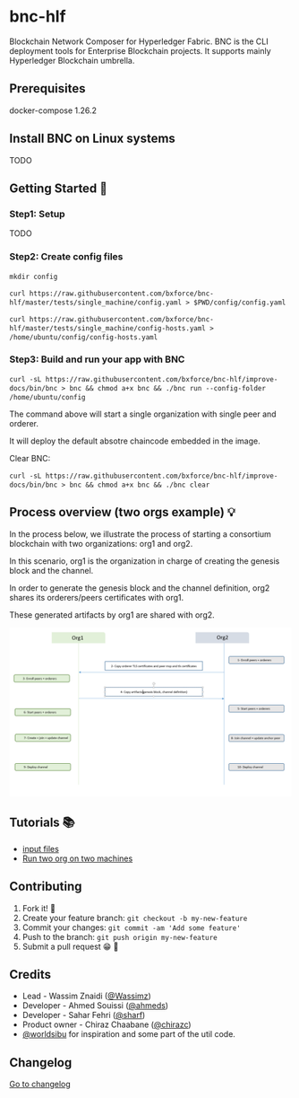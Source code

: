 
# bnc-hlf

Blockchain Network Composer for Hyperledger Fabric.
BNC is the CLI deployment tools for Enterprise Blockchain projects.
It supports mainly Hyperledger Blockchain umbrella.

## Prerequisites
docker-compose 1.26.2

## Install BNC on Linux systems

TODO

## Getting Started :rocket:


### Step1: Setup

TODO

### Step2: Create config files

````aidl
mkdir config
````

````aidl
curl https://raw.githubusercontent.com/bxforce/bnc-hlf/master/tests/single_machine/config.yaml > $PWD/config/config.yaml
````

````aidl
curl https://raw.githubusercontent.com/bxforce/bnc-hlf/master/tests/single_machine/config-hosts.yaml > /home/ubuntu/config/config-hosts.yaml
````

### Step3: Build and run your app with BNC

````aidl
curl -sL https://raw.githubusercontent.com/bxforce/bnc-hlf/improve-docs/bin/bnc > bnc && chmod a+x bnc && ./bnc run --config-folder /home/ubuntu/config
````

The command above will start a single organization with single peer and orderer.

It will deploy the default absotre chaincode embedded in the image.

Clear BNC:

````aidl
curl -sL https://raw.githubusercontent.com/bxforce/bnc-hlf/improve-docs/bin/bnc > bnc && chmod a+x bnc && ./bnc clear
````


## Process overview (two orgs example) :bulb:

In the process below, we illustrate the process of starting a consortium blockchain with two organizations: org1 and org2.

In this scenario, org1 is the organization in charge of creating the genesis block and the channel. 

In order to generate the genesis block and the channel definition, org2 shares its orderers/peers certificates with org1.

These generated artifacts by org1 are shared with org2.


![BNC](/docs/bnc.PNG)


## Tutorials :books:
* [input files](docs/input.md)
* [Run two org on two machines](docs/two-org.md)


## Contributing

1. Fork it! 🍴
2. Create your feature branch: `git checkout -b my-new-feature`
3. Commit your changes: `git commit -am 'Add some feature'`
4. Push to the branch: `git push origin my-new-feature`
5. Submit a pull request 😁 🎉


## Credits

- Lead - Wassim Znaidi ([@Wassimz](https://github.com/wassimz))
- Developer - Ahmed Souissi ([@ahmeds](#))
- Developer - Sahar Fehri ([@sharf](#))
- Product owner - Chiraz Chaabane ([@chirazc](#))
- [@worldsibu](https://github.com/worldsibu) for inspiration and some part of the util code.


## Changelog

[Go to changelog](./changelog.md)
